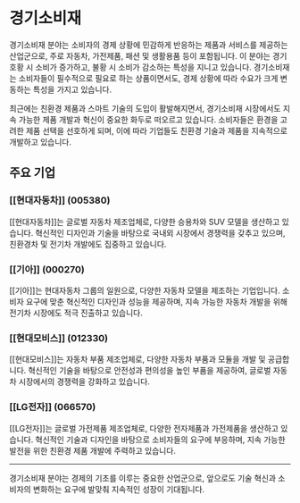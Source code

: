 # 경기소비재

경기소비재 분야는 소비자의 경제 상황에 민감하게 반응하는 제품과 서비스를 제공하는 산업군으로, 주로 자동차, 가전제품, 패션 및 생활용품 등이 포함됩니다. 이 분야는 경기 호황 시 소비가 증가하고, 불황 시 소비가 감소하는 특성을 지니고 있습니다. 경기소비재는 소비자들이 필수적으로 필요로 하는 상품이면서도, 경제 상황에 따라 수요가 크게 변동하는 특성을 가지고 있습니다.

최근에는 친환경 제품과 스마트 기술의 도입이 활발해지면서, 경기소비재 시장에서도 지속 가능한 제품 개발과 혁신이 중요한 화두로 떠오르고 있습니다. 소비자들은 환경을 고려한 제품 선택을 선호하게 되며, 이에 따라 기업들도 친환경 기술과 제품을 지속적으로 개발하고 있습니다.

## 주요 기업

### [[현대자동차]] (005380)
[[현대자동차]]는 글로벌 자동차 제조업체로, 다양한 승용차와 SUV 모델을 생산하고 있습니다. 혁신적인 디자인과 기술을 바탕으로 국내외 시장에서 경쟁력을 갖추고 있으며, 친환경차 및 전기차 개발에도 집중하고 있습니다.

### [[기아]] (000270)
[[기아]]는 현대자동차 그룹의 일원으로, 다양한 자동차 모델을 제조하는 기업입니다. 소비자 요구에 맞춘 혁신적인 디자인과 성능을 제공하며, 지속 가능한 자동차 개발을 위해 전기차 시장에도 적극 진출하고 있습니다.

### [[현대모비스]] (012330)
[[현대모비스]]는 자동차 부품 제조업체로, 다양한 자동차 부품과 모듈을 개발 및 공급합니다. 혁신적인 기술을 바탕으로 안전성과 편의성을 높인 부품을 제공하여, 글로벌 자동차 시장에서의 경쟁력을 강화하고 있습니다.

### [[LG전자]] (066570)
[[LG전자]]는 글로벌 가전제품 제조업체로, 다양한 전자제품과 가전제품을 생산하고 있습니다. 혁신적인 기술과 디자인을 바탕으로 소비자들의 요구에 부응하며, 지속 가능한 발전을 위한 친환경 제품 개발에 주력하고 있습니다.

---

경기소비재 분야는 경제의 기초를 이루는 중요한 산업군으로, 앞으로도 기술 혁신과 소비자의 변화하는 요구에 발맞춰 지속적인 성장이 기대됩니다.
